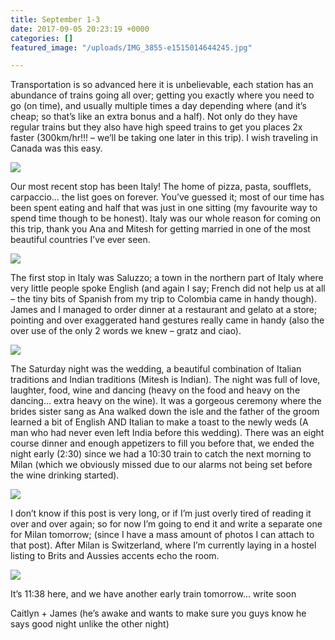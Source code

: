 ```yaml
---
title: September 1-3
date: 2017-09-05 20:23:19 +0000
categories: []
featured_image: "/uploads/IMG_3855-e1515014644245.jpg"

---
```

Transportation is so advanced here it is unbelievable, each station has  an abundance of trains going all over; getting you exactly where you  need to go (on time), and usually multiple times a day depending where  (and it’s cheap; so that’s like an extra bonus and a half). Not only do  they have regular trains but they also have high speed trains to get you  places 2x faster (300km/hr!!! – we’ll be taking one later in this  trip). I wish traveling in Canada was this easy.

![](/uploads/img_3853.jpg)

Our most recent stop has been Italy! The home of pizza, pasta,  soufflets, carpaccio… the list goes on forever. You’ve guessed it; most  of our time has been spent eating and half that was just in one sitting  (my favourite way to spend time though to be honest). Italy was our  whole reason for coming on this trip, thank you Ana and Mitesh for  getting married in one of the most beautiful countries I’ve ever seen.

![](/uploads/img_3885.jpg)

The first stop in Italy was Saluzzo; a town in the northern part of  Italy where very little people spoke English (and again I say; French  did not help us at all – the tiny bits of Spanish from my trip to  Colombia came in handy though). James and I managed to order dinner at a  restaurant and gelato at a store; pointing and over exaggerated hand  gestures really came in handy (also the over use of the only 2 words we  knew – gratz and ciao).

![](/uploads/img_3942.jpg)

The Saturday night was the wedding, a beautiful combination of Italian  traditions and Indian traditions (Mitesh is Indian). The night was full  of love, laughter, food, wine and dancing (heavy on the food and heavy  on the dancing… extra heavy on the wine). It was a gorgeous ceremony  where the brides sister sang as Ana walked down the isle and the father  of the groom learned a bit of English AND Italian to make a toast to the  newly weds (A man who had never even left India before this wedding).  There was an eight course dinner and enough appetizers to fill you  before that, we ended the night early (2:30) since we had a 10:30 train  to catch the next morning to Milan (which we obviously missed due to our  alarms not being set before the wine drinking started).

![](/uploads/img_3994.jpg)

I don’t know if this post is very long, or if I’m just overly tired of  reading it over and over again; so for now I’m going to end it and write  a separate one for Milan tomorrow; (since I have a mass amount of  photos I can attach to that post). After Milan is Switzerland, where I’m  currently laying in a hostel listing to Brits and Aussies accents echo  the room.

![](/uploads/img_4074.jpg)

It’s 11:38 here, and we have another early train tomorrow… write soon

Caitlyn + James (he’s awake and wants to make sure you guys know he says good night unlike the other night)